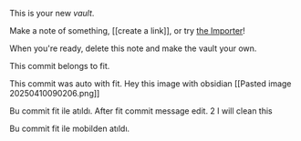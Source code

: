 This is your new _vault_.

Make a note of something, [[create a link]], or try [the Importer](https://help.obsidian.md/Plugins/Importer)!

When you're ready, delete this note and make the vault your own.

This commit belongs to fit.

This commit was auto with fit.
Hey this image with obsidian
[[Pasted image 20250410090206.png]]

Bu commit fit ile atıldı.
After fit commit message edit. 2
I will clean this


Bu commit fit ile mobilden atıldı.